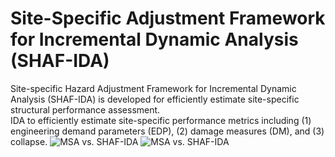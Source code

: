 # Site-Specific Adjustment Framework for Incremental Dynamic Analysis (SHAF-IDA)
Site-specific Hazard Adjustment Framework for Incremental Dynamic Analysis (SHAF-IDA) is developed for efficiently estimate site-specific structural performance assessment.  
IDA to efficiently estimate site-specific performance metrics including (1) engineering demand parameters (EDP), (2) damage measures (DM), and (3) collapse.
![MSA vs. SHAF-IDA](https://kuanshi.github.com/shaf-ida/doc/image/MSA_vs_SHAF-IDA.png)
![MSA vs. SHAF-IDA](https://kuanshi.github.com/shaf-ida/doc/image/MSA_vs_SHAF-IDA.tif)
